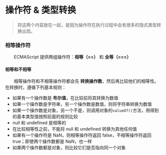 # 操作符 & 类型转换
> 将这两个内容放在一起，是因为操作符在执行过程中会有很多的隐式类型转换出现。

### 相等操作符
　　ECMAScript 提供两组操作符：**相等（==）** 和 **全等（===）**

#### 相等和不相等
　　相等操作符和不相等操作符都会先 **转换操作数**，然后再比较他们的相等性。在转换时，遵循下列基本规则：
  * 如果有一个操作数是 **布尔值**，在比较前将其转换为数值
  * 如果一个操作数是字符串，另一个操作数是数值，则将字符串转换为数值
  * 如果一个操作数是对象，另一个不是，则调用对象的`valueOf()`方法，用得到的基本类型值按照前面的规则比较
  * null 和 undefined 是相等的
  * 在比较相等性之前，不能将 null 和 undefined 转换为其他任何值
  * 如果有一个操作符是 NaN，则相等操作符返回 false，不相等操作符返回 true；即使两个操作数都是 NaN，也一样
  * 如果两个操作数都是对象，则比较它们是否指向同一个对象
